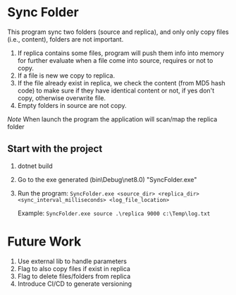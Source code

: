 # Sync Folder

This program sync two folders (source and replica), and only only copy files (i.e., content), folders are not important.
1. If replica contains some files, program will push them info into memory for further evaluate when a file come into source, requires or not to copy.
1. If a file is new we copy to replica.
1. If the file already exist in replica, we check the content (from MD5 hash code) to make sure if they have identical content or not, if yes don't copy, otherwise overwrite file.
1. Empty folders in source are not copy.

*Note* When launch the program the application will scan/map the replica folder

## Start with the project

1. dotnet build
2. Go to the exe generated (bin\Debug\net8.0) "SyncFolder.exe"
3. Run the program: ```SyncFolder.exe <source_dir> <replica_dir> <sync_interval_milliseconds> <log_file_location>```

    Example: ```SyncFolder.exe source .\replica 9000 c:\Temp\log.txt```


# Future Work
1. Use external lib to handle parameters
1. Flag to also copy files if exist in replica
1. Flag to delete files/folders from replica
1. Introduce CI/CD to generate versioning